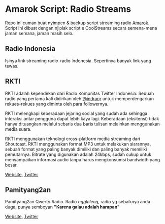 # Amarok Script: Radio Streams

Repo ini cuman buat nyimpen & backup script streaming radio [Amarok](https://amarok.kde.org/). Script ini dibuat dengan njiplak script e CoolStreams secara semena-mena jaman semana, jaman masih selo.

## Radio Indonesia

Isinya link streaming radio-radio Indonesia. Sepertinya banyak link yang tewas.

## RKTI

RKTI adalah kependekan dari Radio Komunitas Twitter Indonesia. Sebuah radio yang pertama kali didirikan oleh [@indrapr](https://twitter.com/indrapr) untuk memperdengarkan rekues-rekues yang diminta oleh para followernya.

RKTI melengkapi keberadaan jejaring social yang sudah ada sehingga interaksi antar pengguna dapat lebih kaya lagi. Keberadaan (eksitensi) tidak hanya dituangkan melalui sebaris dua baris tulisan melainkan menggunakan media suara.

RKTI menggunakan teknologi cross-platform media streaming dari Shoutcast. RKTI menggunakan format MP3 untuk melakukan siarannya, sebuah format yang paling banyak dimiliki dan paling banyak memiliki pemutarnya. Bitrate yang digunakan adalah 24kbps, sudah cukup untuk menyampaikan informasi audio tanpa harus mengkonsumsi bandwidth yang besar.

[Website](http://rkti.net/), [Twitter](https://twitter.com/RKTI)

## Pamityang2an

Pamityang2an Qwerty Radio. Radio _nggleleng_, radio yg sebaiknya anda duga, punya semboyan **"Karena galau adalah harapan"**

[Website](http://pamityang2an.com/), [Twitter](https://twitter.com/pamityang2an)
